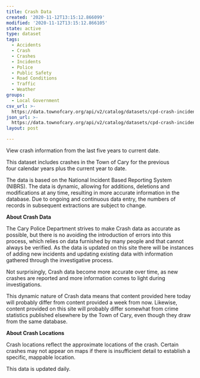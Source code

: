 ```yaml
---
title: Crash Data
created: '2020-11-12T13:15:12.866099'
modified: '2020-11-12T13:15:12.866105'
state: active
type: dataset
tags:
  - Accidents
  - Crash
  - Crashes
  - Incidents
  - Police
  - Public Safety
  - Road Conditions
  - Traffic
  - Weather
groups:
  - Local Government
csv_url: >-
  https://data.townofcary.org/api/v2/catalog/datasets/cpd-crash-incidents/exports/csv
json_url: >-
  https://data.townofcary.org/api/v2/catalog/datasets/cpd-crash-incidents/exports/json
layout: post

---
```

<p>View crash information from the last five years to current date.</p><p>This dataset includes crashes in the Town of Cary for the previous four calendar years plus the current year to date. </p><p>The data is based on the National Incident Based Reporting System (NIBRS). The data is dynamic, allowing for additions, deletions and modifications at any time, resulting in more accurate information in the database. Due to ongoing and continuous data entry, the numbers of records in subsequent extractions are subject to change.</p><p><strong></strong></p><p><strong>About Crash Data</strong></p><p>The Cary Police Department strives to make Crash data as accurate as possible, but there is no avoiding the introduction of errors into this process, which relies on data furnished by many people and that cannot always be verified. As the data is updated on this site there will be instances of adding new incidents and updating existing data with information gathered through the investigative process.</p><p>Not surprisingly, Crash data become more accurate over time, as new crashes are reported and more information comes to light during investigations.</p><p>This dynamic nature of Crash data means that content provided here today will probably differ from content provided a week from now. Likewise, content provided on this site will probably differ somewhat from crime statistics published elsewhere by the Town of Cary, even though they draw from the same database.</p><p><strong></strong></p><p><strong>About Crash Locations</strong></p><p>Crash locations reflect the approximate locations of the crash. Certain crashes may not appear on maps if there is insufficient detail to establish a specific, mappable location.</p><p>This data is updated daily.</p>
